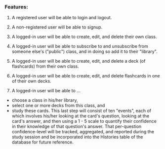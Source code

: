 ### Features:

1) A registered user will be able to login and logout.

2) A non-registered user will be able to signup.

3) A logged-in user will be able to create, edit, and delete their own class.

4) A logged-in user will be able to subscribe to and unsubscribe from someone else's ("public") class, and in doing so add it to their "library".

5) A logged-in user will be able to create, edit, and delete a deck (of flashcards) from their own class.

6) A logged-in user will be able to create, edit, and delete flashcards in one of their own decks.

5) A logged-in user will be able to ...
* choose a class in his/her library,
* select one or more decks from this class, and
* study these cards.  This last step will consist of ten "events", each of which involves his/her looking at the card's question, looking at the card's answer, and then using a 1 - 5 scale to quantify their confidence in their knowledge of that question's answer.  That per-question confidence-level will be tracked, aggregated, and reported during the study session and be incorporated into the Histories table of the database for future reference.
